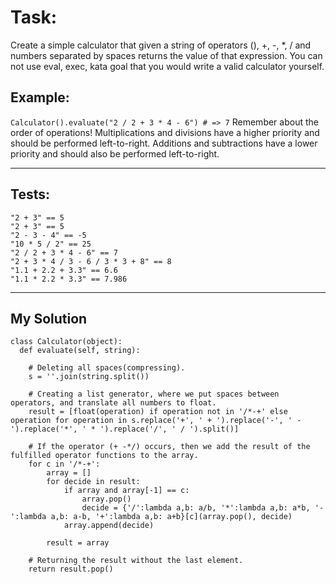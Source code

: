 <h1>Task:</h1>
Create a simple calculator that given a string of operators (), +, -, *, / and numbers separated by spaces returns the value of that expression.
You can not use eval, exec, kata goal that you would write a valid calculator yourself.
<h2>Example:</h2>

`Calculator().evaluate("2 / 2 + 3 * 4 - 6") # => 7`
Remember about the order of operations! Multiplications and divisions have a higher priority and should be performed left-to-right. Additions and subtractions have a lower priority and should also be performed left-to-right.

<hr>

<h2>Tests:</h2>

```
"2 + 3" == 5
"2 + 3" == 5
"2 - 3 - 4" == -5
"10 * 5 / 2" == 25
"2 / 2 + 3 * 4 - 6" == 7
"2 + 3 * 4 / 3 - 6 / 3 * 3 + 8" == 8
"1.1 + 2.2 + 3.3" == 6.6
"1.1 * 2.2 * 3.3" == 7.986
```

<hr>

<h2>My Solution</h2>

```
class Calculator(object):
  def evaluate(self, string):
  
    # Deleting all spaces(compressing).
    s = ''.join(string.split())
    
    # Creating a list generator, where we put spaces between operators, and translate all numbers to float.
    result = [float(operation) if operation not in '/*-+' else operation for operation in s.replace('+', ' + ').replace('-', ' - ').replace('*', ' * ').replace('/', ' / ').split()]
    
    # If the operator (+ -*/) occurs, then we add the result of the fulfilled operator functions to the array.
    for c in '/*-+':
        array = []
        for decide in result:
            if array and array[-1] == c:
                array.pop()
                decide = {'/':lambda a,b: a/b, '*':lambda a,b: a*b, '-':lambda a,b: a-b, '+':lambda a,b: a+b}[c](array.pop(), decide)
            array.append(decide)
                
        result = array
        
    # Returning the result without the last element.
    return result.pop()
```
